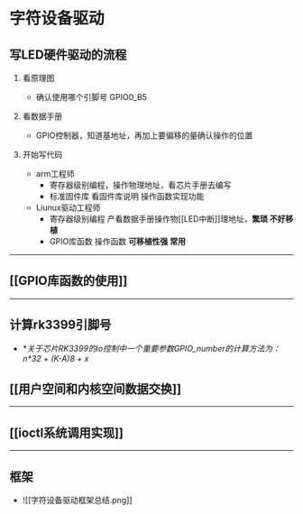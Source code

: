 # 字符设备驱动
## 写LED硬件驱动的流程
1. 看原理图
	- 确认使用哪个引脚号 GPIO0_B5
2. 看数据手册
	- GPIO控制器，知道基地址，再加上要偏移的量确认操作的位置

1. 开始写代码
	- arm工程师
		- 寄存器级别编程，操作物理地址，看芯片手册去编写
		- 标准固件库 看固件库说明 操作函数实现功能
	- Liunux驱动工程师
		- 寄存器级别编程 产看数据手册操作物[[LED中断]]理地址，**繁琐 不好移植**
		- GPIO库函数 操作函数 **可移植性强 常用**

---
## [[GPIO库函数的使用]]

---

## 计算rk3399引脚号
- **关于芯片RK3399的io控制中一个重要参数GPIO_number的计算方法为：n*32 + (K-A)*8 + x**

## [[用户空间和内核空间数据交换]]

---

## [[ioctl系统调用实现]]
---
## 框架
- ![[字符设备驱动框架总结.png]]